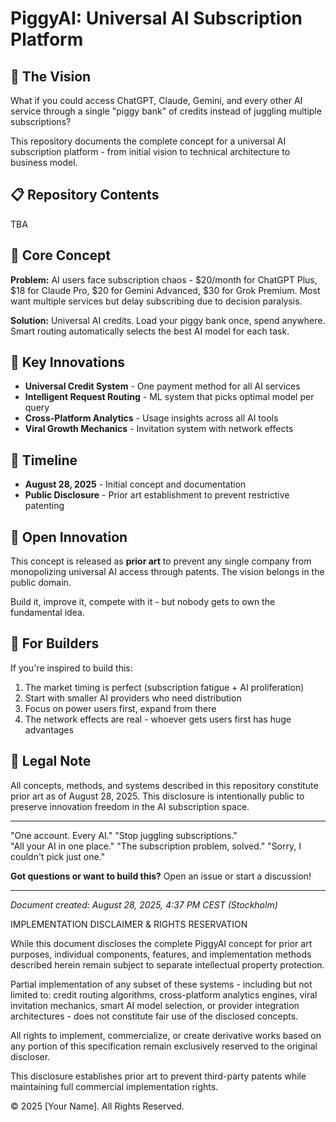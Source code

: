 # PiggyAI: Universal AI Subscription Platform

## 🐷 The Vision

What if you could access ChatGPT, Claude, Gemini, and every other AI service through a single "piggy bank" of credits instead of juggling multiple subscriptions?

This repository documents the complete concept for a universal AI subscription platform - from initial vision to technical architecture to business model.

## 📋 Repository Contents

TBA 

## 🎯 Core Concept

**Problem:** AI users face subscription chaos - $20/month for ChatGPT Plus, $18 for Claude Pro, $20 for Gemini Advanced, $30 for Grok Premium. Most want multiple services but delay subscribing due to decision paralysis.

**Solution:** Universal AI credits. Load your piggy bank once, spend anywhere. Smart routing automatically selects the best AI model for each task.

## 🔧 Key Innovations

- **Universal Credit System** - One payment method for all AI services
- **Intelligent Request Routing** - ML system that picks optimal model per query
- **Cross-Platform Analytics** - Usage insights across all AI tools
- **Viral Growth Mechanics** - Invitation system with network effects

## 📅 Timeline

- **August 28, 2025** - Initial concept and documentation
- **Public Disclosure** - Prior art establishment to prevent restrictive patenting

## 🤝 Open Innovation

This concept is released as **prior art** to prevent any single company from monopolizing universal AI access through patents. The vision belongs in the public domain.

Build it, improve it, compete with it - but nobody gets to own the fundamental idea.

## 🚀 For Builders

If you're inspired to build this:

1. The market timing is perfect (subscription fatigue + AI proliferation)
2. Start with smaller AI providers who need distribution
3. Focus on power users first, expand from there
4. The network effects are real - whoever gets users first has huge advantages

## 📜 Legal Note

All concepts, methods, and systems described in this repository constitute prior art as of August 28, 2025. This disclosure is intentionally public to preserve innovation freedom in the AI subscription space.

---

"One account. Every AI."
"Stop juggling subscriptions."  
"All your AI in one place."
"The subscription problem, solved."
"Sorry, I couldn't pick just one."

**Got questions or want to build this?** Open an issue or start a discussion!

---

*Document created: August 28, 2025, 4:37 PM CEST (Stockholm)*

IMPLEMENTATION DISCLAIMER & RIGHTS RESERVATION

While this document discloses the complete PiggyAI concept for prior art purposes, individual components, features, and implementation methods described herein remain subject to separate intellectual property protection.

Partial implementation of any subset of these systems - including but not limited to: credit routing algorithms, cross-platform analytics engines, viral invitation mechanics, smart AI model selection, or provider integration architectures - does not constitute fair use of the disclosed concepts.

All rights to implement, commercialize, or create derivative works based on any portion of this specification remain exclusively reserved to the original discloser.

This disclosure establishes prior art to prevent third-party patents while maintaining full commercial implementation rights.

© 2025 [Your Name]. All Rights Reserved.

